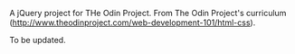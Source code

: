 A jQuery project for THe Odin Project.
From The Odin Project's curriculum (http://www.theodinproject.com/web-development-101/html-css).

To be updated.